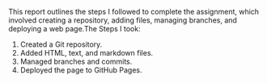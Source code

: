 This report outlines the steps I followed to complete the assignment, which involved creating a repository, adding files, managing branches, and deploying a web page.The Steps I took:

  1.  Created a Git repository.
  2. Added HTML, text, and markdown files.
  3.  Managed branches and commits.
  4. Deployed the page to GitHub Pages.

